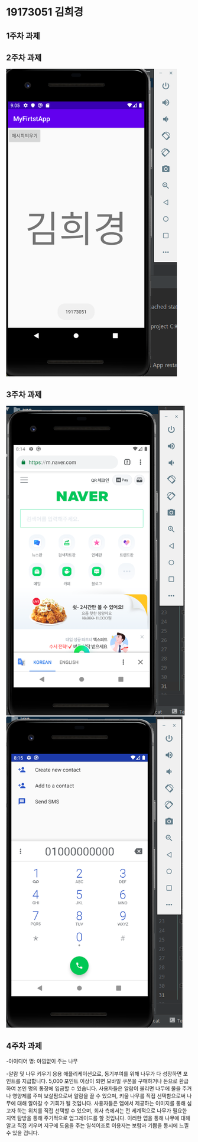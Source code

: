# 19173051 김희경

## 1주차 과제

## 2주차 과제
<img width="" height="" src="./PNG/2주차.png"></img>

## 3주차 과제
<img width="" height="" src="./PNG/네이버접속하기.png"></img>
<img width="" height="" src="./PNG/전화걸기.png"></img>

## 4주차 과제
  -아이디어 명: 아낌없이 주는 나무
  
  -알람 및 나무 키우기 응용 애플리케이션으로, 동기부여를 위해 나무가 다 성장하면 포인트를 지급합니다. 5,000 포인트 이상이 되면 모바일 쿠폰을 구매하거나 돈으로 환급하여 본인 명의 통장에 입금할 수 있습니다. 사용자들은 알람이 울리면 나무에 물을 주거나 영양제를 주며 보살핌으로써 알람을 끌 수 있으며, 키울 나무를 직접 선택함으로써 나무에 대해 알아갈 수 기회가 될 것입니다. 사용자들은 앱에서 제공하는 이미지를 통해 심고자 하는 위치를 직접 선택할 수 있으며, 회사 측에서는 전 세계적으로 나무가 필요한 지역 탐방을 통해 주기적으로 업그레이드를 할 것입니다. 이러한 앱을 통해 나무에 대해 알고 직접 키우며 지구에 도움을 주는 일석이조로 이용자는 보람과 기쁨을 동시에 느낄 수 있을 겁니다.
